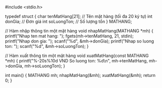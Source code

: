 #include <stdio.h>

typedef struct {
    char tenMatHang[21];    // Tên mặt hàng (tối đa 20 ký tự)
    int donGia;             // Đơn giá
    int soLuongTon;         // Số lượng tồn
} MATHANG;

// Hàm nhập thông tin một mặt hàng
void nhapMatHang(MATHANG *mh) {
    printf("Nhap ten mat hang: ");
    fgets(mh->tenMatHang, 21, stdin);
    printf("Nhap don gia: ");
    scanf("%d", &mh->donGia);
    printf("Nhap so luong ton: ");
    scanf("%d", &mh->soLuongTon);
}

// Hàm xuất thông tin một mặt hàng
void xuatMatHang(const MATHANG *mh) {
    printf("%-20s%10d VND   So luong ton: %d\n", mh->tenMatHang, mh->donGia, mh->soLuongTon);
}

int main() {
    MATHANG mh;
    nhapMatHang(&mh);
    xuatMatHang(&mh);
    return 0;
}
